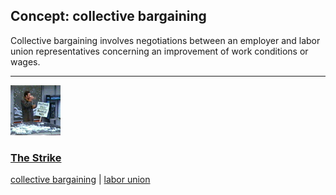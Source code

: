 ## Concept: collective bargaining

Collective bargaining involves negotiations between an employer and labor union representatives concerning an improvement of work conditions or wages.

<hr>
<div class="clip-listing">
<img src="media/icons/strike_clip2.jpg" alt="The Strike icon">

### [The Strike](/clip/89/)

[collective bargaining](/concept/collective-bargaining/) | [labor union](/concept/labor-union/)
</div>

